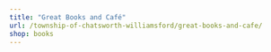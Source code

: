 ```yaml
---
title: "Great Books and Café"
url: /township-of-chatsworth-williamsford/great-books-and-cafe/
shop: books
---
```

